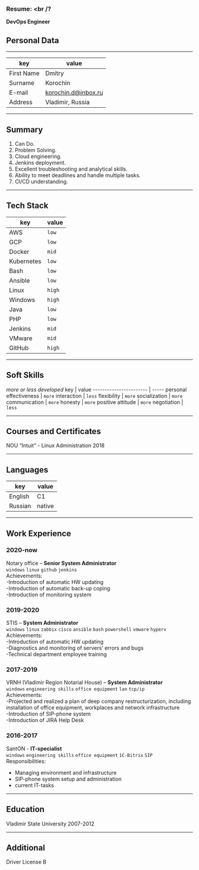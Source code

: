 ### Resume: <br /?
**DevOps Engineer** <br />
## Personal Data

------

key        | value
-----------|------
First Name | Dmitry
Surname    | Korochin
E-mail     | korochin.d@inbox.ru
Address    | Vladimir, Russia

------

## Summary 
1. Can Do. <br />
1. Problem Solving. <br />
1. Cloud engineering. <br />
1. Jenkins deployment. <br />
1. Excellent troubleshooting and analytical skills. <br />
1. Ability to meet deadlines and handle multiple tasks. <br />
1. CI/CD understanding. <br />

------

## Tech Stack
key             | value
--------------- | -----
AWS             | `low`
GCP             | `low`
Docker          | `mid`
Kubernetes      | `low`
Bash            | `low`
Ansible         | `low`
Linux           | `high`
Windows         | `high`
Java            | `low`
PHP             | `low`
Jenkins         | `mid`
VMware          | `mid`
GitHub          | `high`

------

## Soft Skills
*more or less developed*
key                     | value
----------------------- | -----
personal effectiveness  | `more`
interaction             | `less`
flexibility             | `more`
socialization           | `more`
communication           | `more`
honesty                 | `more`
positive attitude       | `more`
negotiation             | `less`

------

## Courses and Certificates
NOU “Intuit” - Linux Administration 2018

------

## Languages
key                     | value
----------------------- | -----
English                 | C1
Russian                 | native

------

## Work Experience

### 2020-now
Notary office – **Senior System Administrator** <br />
`windows` `linux` `github` `jenkins` <br />
Achievements: <br />
-Introduction of automatic HW updating <br /> 
-Introduction of automatic back-up coping <br />
-Introduction of monitoring system <br />

### 2019-2020 <br />
STIS – **System Administrator** <br />
`windows` `linux` `zabbix` `cisco` `ansible` `bash` `powershell` `vmware` `hyperv` <br />
Achievements: <br />
-Introduction of automatic HW updating <br /> 
-Diagnostics and monitoring of servers’ errors and bugs <br />
-Technical department employee training <br />

### 2017-2019 <br />
VRNH (Vladimir Region Notarial House) –  **System Administrator** <br />
`windows` `engineering skills` `office equipment` `lan` `tcp/ip` <br />
Achievements: <br />
-Projected and realized a plan of deep company restructurization, including installation of office equipment, workplaces and network infrastructure <br />
-Introduction of SIP-phone system <br />
-Introduction of JIRA Help Desk <br />

### 2016-2017 <br />
SantON -  **IT-specialist** <br />
`windows` `engineering skills` `office equipment` `1C-Bitrix` `SIP` <br />
Responsibilities: <br />
- Managing environment and infrastructure <br />
- SIP-phone system setup and administration <br />
- current IT-tasks <br /> 

------

## Education
Vladimir State University 2007-2012

------

## Additional
Driver License B
